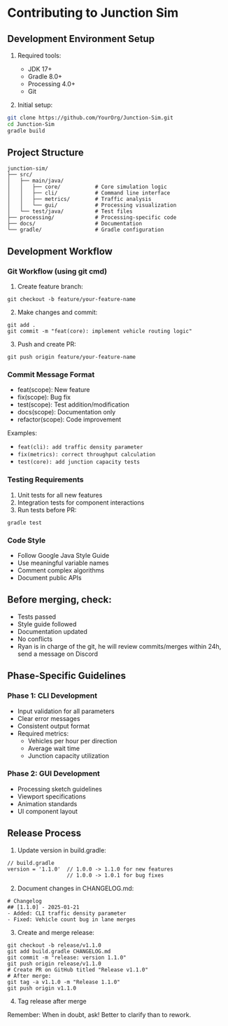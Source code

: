 # Contributing to Junction Sim

## Development Environment Setup
1. Required tools:
   - JDK 17+
   - Gradle 8.0+
   - Processing 4.0+
   - Git

2. Initial setup:
```bash
git clone https://github.com/YourOrg/Junction-Sim.git
cd Junction-Sim
gradle build
```

## Project Structure
```
junction-sim/
├── src/
│   ├── main/java/
│   │   ├── core/           # Core simulation logic
│   │   ├── cli/            # Command line interface
│   │   ├── metrics/        # Traffic analysis
│   │   └── gui/            # Processing visualization
│   └── test/java/          # Test files
├── processing/             # Processing-specific code
├── docs/                   # Documentation
└── gradle/                 # Gradle configuration
```

## Development Workflow

### Git Workflow (using git cmd)
1. Create feature branch:
```
git checkout -b feature/your-feature-name
```

2. Make changes and commit:
```
git add .
git commit -m "feat(core): implement vehicle routing logic"
```

3. Push and create PR:
```
git push origin feature/your-feature-name
```

### Commit Message Format
- feat(scope): New feature
- fix(scope): Bug fix
- test(scope): Test addition/modification
- docs(scope): Documentation only
- refactor(scope): Code improvement

Examples:
- `feat(cli): add traffic density parameter`
- `fix(metrics): correct throughput calculation`
- `test(core): add junction capacity tests`

### Testing Requirements
1. Unit tests for all new features
2. Integration tests for component interactions
3. Run tests before PR:
```
gradle test
```

### Code Style
- Follow Google Java Style Guide
- Use meaningful variable names
- Comment complex algorithms
- Document public APIs

## Before merging, check:
- Tests passed
- Style guide followed
- Documentation updated
- No conflicts
- Ryan is in charge of the git, he will review commits/merges within 24h, send a message on Discord

## Phase-Specific Guidelines

### Phase 1: CLI Development
- Input validation for all parameters
- Clear error messages
- Consistent output format
- Required metrics:
  - Vehicles per hour per direction
  - Average wait time
  - Junction capacity utilization

### Phase 2: GUI Development
- Processing sketch guidelines
- Viewport specifications
- Animation standards
- UI component layout

## Release Process
1. Update version in build.gradle:
```
// build.gradle
version = '1.1.0'  // 1.0.0 -> 1.1.0 for new features
                   // 1.0.0 -> 1.0.1 for bug fixes
```

2. Document changes in CHANGELOG.md:
```
# Changelog
## [1.1.0] - 2025-01-21
- Added: CLI traffic density parameter
- Fixed: Vehicle count bug in lane merges
```

3. Create and merge release:
```
git checkout -b release/v1.1.0
git add build.gradle CHANGELOG.md
git commit -m "release: version 1.1.0"
git push origin release/v1.1.0
# Create PR on GitHub titled "Release v1.1.0"
# After merge:
git tag -a v1.1.0 -m "Release 1.1.0"
git push origin v1.1.0
```
4. Tag release after merge

Remember: When in doubt, ask! Better to clarify than to rework.
